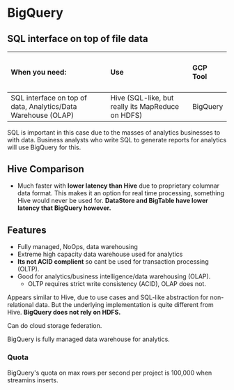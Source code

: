 # BigQuery

## SQL interface on top of file data

| <h4>When you need:</h4>| <h4>Use</h4> |<h4>GCP Tool</h4>|
|:-------------------------------|:-----------------|:----------------------|
| SQL interface on top of data, Analytics/Data Warehouse (OLAP) | Hive (SQL-like, but really its MapReduce on HDFS) | BigQuery |

SQL is important in this case due to the masses of analytics businesses to with data. Business analysts who write SQL to generate reports for analytics will use BigQuery for this.

## Hive Comparison

- Much faster with **lower latency than Hive** due to proprietary columnar data format. This makes it an option for real time processing, something Hive would never be used for. **DataStore and BigTable have lower latency that BigQuery however.**

## Features

- Fully managed, NoOps, data warehousing
- Extreme high capacity data warehouse used for analytics
- **Its not ACID complient** so cant be used for transaction processing (OLTP).
- Good for analytics/business intelligence/data warehousing (OLAP).
    - OLTP requires strict write consistency (ACID), OLAP does not.

Appears similar to Hive, due to use cases and SQL-like abstraction for non-relational data. But the underlying implementation is quite different from Hive.
**BigQuery does not rely on HDFS.**

Can do cloud storage federation.

BigQuery is fully managed data warehouse for analytics.

### Quota

BigQuery's quota on max rows per second per project is 100,000 when streamins inserts.
